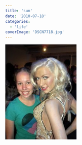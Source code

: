 ```yaml
---
title: 'sun'
date: '2010-07-18'
categories:
  - 'life'
coverImage: 'DSCN7718.jpg'
---
```


[![](images/DSCN7718-225x300.jpg)](https://blog.kaleighscruggs.com/wp-content/uploads/2010/07/DSCN7718.jpg)
